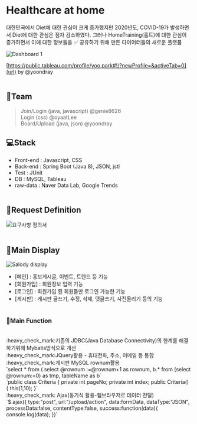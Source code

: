 # Healthcare at home
대한민국에서 Diet에 대한 관심이 크게 증가했지만
2020년도, COVID-19가 발생하면서 Diet에 대한 관심은 점차 감소하였다. 
그러나 HomeTraining(홈트)에 대한 관심이 증가하면서 이에 대한 정보들을
:white_check_mark: 공유하기 위해 만든 다이어터들의 새로운 플랫폼
<br>

![Dashboard 1](https://user-images.githubusercontent.com/74237804/106859973-1f26ca80-6707-11eb-9948-fb6a32c30b92.png)

[https://public.tableau.com/profile/yoo.park#!/?newProfile=&activeTab=0](url) by @yoondray 
<br><br>

## :apple:Team
> Join/Login (java, javascript) @genie8626<br>
> Login (css) @oyaatLee<br>
> Board/Upload (java, json) @yoondray 


##  :computer:Stack
- Front-end : Javascript, CSS
- Back-end : Spring Boot (Java 8), JSON, jstl
- Test : JUnit
- DB : MySQL, Tableau
- raw-data : Naver Data Lab, Google Trends
<br><br>

## :clap:Request Definition
![요구사항 정의서](https://user-images.githubusercontent.com/74237804/106861753-8a719c00-6709-11eb-84a4-1f28ca55052b.jpg)
<br><br>

## :speech_balloon:Main Display
![Salody display](https://user-images.githubusercontent.com/74237804/106861371-05868280-6709-11eb-9dea-8183eb46089e.jpg)

- [메인] : 홍보게시글, 이벤트, 트렌드 등 기능
- [회원가입] : 회원정보 입력 기능
- [로그인] : 회원가입 된 회원들만 로그인 가능한 기능
- [게시판] : 게시판 글쓰기, 수정, 삭제, 댓글쓰기, 사진올리기 등의 기능
<br><br>

### :hammer:**Main Function**
<br>
:heavy_check_mark:기존의 JDBC(Java Database Connectivity)의 한계를 해결하기위해 Mybatis방식으로 개선<br>
:heavy_check_mark:JQuery활용 - 휴대전화, 주소, 이메일 등 통합<br>
:heavy_check_mark:게시판 MySQL rownum활용<br>
 `select * 
from (
  select @rownum :=@rownum+1 as rownum, b.*
  from (select @rownum:=0) as tmp, tableName as b`<br>
`public class Criteria {
  private int pageNo;
  private int index;
  public Criteria() {
   this(1,10);
  }`<br>
:heavy_check_mark: Ajax(동기식 활용-웹브라우저로 데이터 전달)<br>
 `$.ajax({
type:"post",
url:"/upload/action",
data:formData,
dataType:"JSON",
processData:false,
contentType:false,
success:function(data){
console.log(data);
})`




